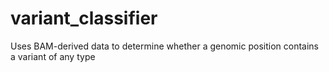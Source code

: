 # variant_classifier
Uses BAM-derived data to determine whether a genomic position contains a variant of any type
